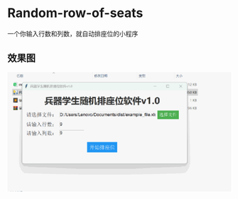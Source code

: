 # Random-row-of-seats
一个你输入行数和列数，就自动排座位的小程序


## 效果图
![效果图](https://github.com/shyboy/Random-row-of-seats/blob/main/0.gif)
